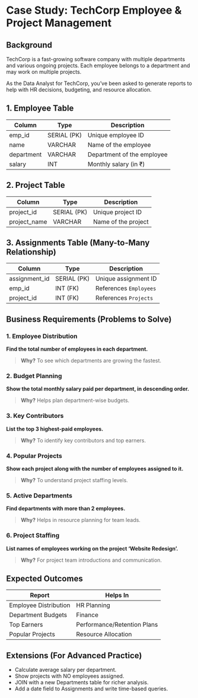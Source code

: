 # Case Study: TechCorp Employee & Project Management

## Background

TechCorp is a fast-growing software company with multiple departments and various ongoing projects. Each employee belongs to a department and may work on multiple projects.

As the Data Analyst for TechCorp, you’ve been asked to generate reports to help with HR decisions, budgeting, and resource allocation.

## 1. Employee Table

| Column     | Type        | Description                |
| ---------- | ----------- | -------------------------- |
| emp\_id    | SERIAL (PK) | Unique employee ID         |
| name       | VARCHAR     | Name of the employee       |
| department | VARCHAR     | Department of the employee |
| salary     | INT         | Monthly salary (in ₹)      |

## 2. Project Table

| Column        | Type        | Description         |
| ------------- | ----------- | ------------------- |
| project\_id   | SERIAL (PK) | Unique project ID   |
| project\_name | VARCHAR     | Name of the project |

## 3. Assignments Table (Many-to-Many Relationship)

| Column         | Type        | Description            |
| -------------- | ----------- | ---------------------- |
| assignment\_id | SERIAL (PK) | Unique assignment ID   |
| emp\_id        | INT (FK)    | References `Employees` |
| project\_id    | INT (FK)    | References `Projects`  |

## Business Requirements (Problems to Solve)

### 1. Employee Distribution

**Find the total number of employees in each department.**

> **Why?** To see which departments are growing the fastest.

### 2. Budget Planning

**Show the total monthly salary paid per department, in descending order.**

> **Why?** Helps plan department-wise budgets.

### 3. Key Contributors

**List the top 3 highest-paid employees.**

> **Why?** To identify key contributors and top earners.

### 4. Popular Projects

**Show each project along with the number of employees assigned to it.**

> **Why?** To understand project staffing levels.

### 5. Active Departments

**Find departments with more than 2 employees.**

> **Why?** Helps in resource planning for team leads.

### 6. Project Staffing

**List names of employees working on the project ‘Website Redesign’.**

> **Why?** For project team introductions and communication.

## Expected Outcomes

| Report                | Helps In                    |
| --------------------- | --------------------------- |
| Employee Distribution | HR Planning                 |
| Department Budgets    | Finance                     |
| Top Earners           | Performance/Retention Plans |
| Popular Projects      | Resource Allocation         |

## Extensions (For Advanced Practice)

* Calculate average salary per department.
* Show projects with NO employees assigned.
* JOIN with a new Departments table for richer analysis.
* Add a date field to Assignments and write time-based queries.
